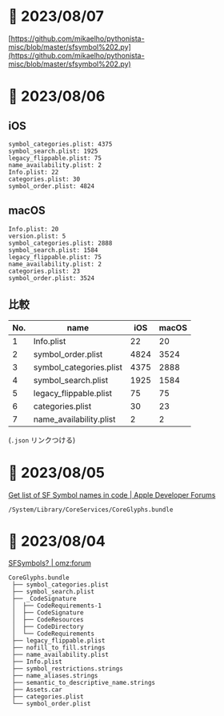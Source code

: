 # 📝 2023/08/07

[https://github.com/mikaelho/pythonista-misc/blob/master/sfsymbol%202.py](https://github.com/mikaelho/pythonista-misc/blob/master/sfsymbol%202.py)

# 📝 2023/08/06


## iOS
```
symbol_categories.plist: 4375
symbol_search.plist: 1925
legacy_flippable.plist: 75
name_availability.plist: 2
Info.plist: 22
categories.plist: 30
symbol_order.plist: 4824

```

## macOS

```
Info.plist: 20
version.plist: 5
symbol_categories.plist: 2888
symbol_search.plist: 1584
legacy_flippable.plist: 75
name_availability.plist: 2
categories.plist: 23
symbol_order.plist: 3524
```

## 比較


| No. | name | iOS | macOS |
| ---- | ---- | ---- | ---- |
| 1 | Info.plist | 22 | 20 |
| 2 | symbol_order.plist | 4824 | 3524 |
| 3 | symbol_categories.plist | 4375 | 2888 |
| 4 | symbol_search.plist | 1925 | 1584 |
| 5 | legacy_flippable.plist | 75 | 75 |
| 6 | categories.plist | 30 | 23 |
| 7 | name_availability.plist | 2 | 2 |

(`.json` リンクつける)

# 📝 2023/08/05

[Get list of SF Symbol names in code | Apple Developer Forums](https://developer.apple.com/forums/thread/695321)

```
/System/Library/CoreServices/CoreGlyphs.bundle
```






# 📝 2023/08/04


[SFSymbols? | omz:forum](https://forum.omz-software.com/topic/6002/sfsymbols/37)

```
CoreGlyphs.bundle
 ├── symbol_categories.plist
 ├── symbol_search.plist
 ├── _CodeSignature
 │	├── CodeRequirements-1
 │	├── CodeSignature
 │	├── CodeResources
 │	├── CodeDirectory
 │	└── CodeRequirements
 ├── legacy_flippable.plist
 ├── nofill_to_fill.strings
 ├── name_availability.plist
 ├── Info.plist
 ├── symbol_restrictions.strings
 ├── name_aliases.strings
 ├── semantic_to_descriptive_name.strings
 ├── Assets.car
 ├── categories.plist
 └── symbol_order.plist


```
